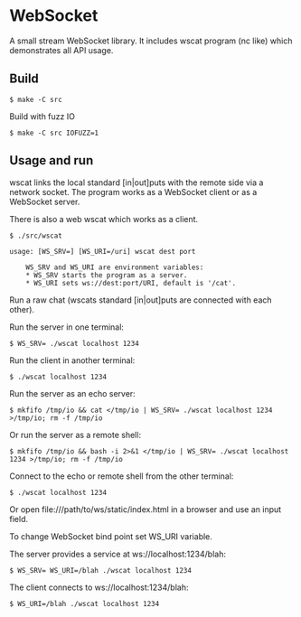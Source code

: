 # WebSocket

A small stream WebSocket library. It includes wscat program (nc like) which demonstrates all API usage.

## Build

```
$ make -C src
```

Build with fuzz IO

```
$ make -C src IOFUZZ=1
```

## Usage and run

wscat links the local standard [in|out]puts with the remote side via a network socket. The program works as a WebSocket client or as a WebSocket server.

There is also a web wscat which works as a client.

```
$ ./src/wscat

usage: [WS_SRV=] [WS_URI=/uri] wscat dest port

    WS_SRV and WS_URI are environment variables:
    * WS_SRV starts the program as a server.
    * WS_URI sets ws://dest:port/URI, default is '/cat'.

```

Run a raw chat (wscats standard [in|out]puts are connected with each other).

Run the server in one terminal:

```
$ WS_SRV= ./wscat localhost 1234
```

Run the client in another terminal:

```
$ ./wscat localhost 1234
```

Run the server as an echo server:

```
$ mkfifo /tmp/io && cat </tmp/io | WS_SRV= ./wscat localhost 1234 >/tmp/io; rm -f /tmp/io
```

Or run the server as a remote shell:

```
$ mkfifo /tmp/io && bash -i 2>&1 </tmp/io | WS_SRV= ./wscat localhost 1234 >/tmp/io; rm -f /tmp/io
```

Connect to the echo or remote shell from the other terminal:

```
$ ./wscat localhost 1234

```

Or open file:///path/to/ws/static/index.html in a browser and use an input field.


To change WebSocket bind point set WS_URI variable.

The server provides a service at ws://localhost:1234/blah:

```
$ WS_SRV= WS_URI=/blah ./wscat localhost 1234
```

The client connects to ws://localhost:1234/blah:

```
$ WS_URI=/blah ./wscat localhost 1234
```

